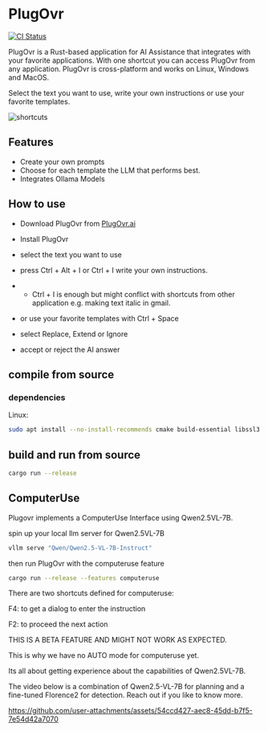 # PlugOvr

[![CI Status](https://github.com/PlugOvr-ai/PlugOvr/actions/workflows/check_everything.yml/badge.svg)](https://github.com/PlugOvr-ai/PlugOvr/actions)

PlugOvr is a Rust-based application for AI Assistance that integrates with your favorite applications. With one shortcut you can access PlugOvr from any application. PlugOvr is cross-platform and works on Linux, Windows and MacOS.

Select the text you want to use, write your own instructions or use your favorite templates.

![shortcuts](https://plugovr.ai/images/shortcuts.jpg)

## Features

- Create your own prompts
- Choose for each template the LLM that performs best.
- Integrates Ollama Models 

## How to use

- Download PlugOvr from [PlugOvr.ai](https://plugovr.ai)
- Install PlugOvr
- select the text you want to use
- press Ctrl + Alt + I  or Ctrl + I  write your own instructions.
- - Ctrl + I is enough but might conflict with shortcuts from other application e.g. making text italic in gmail.

- or use your favorite templates with Ctrl + Space
- select Replace, Extend or Ignore
- accept or reject the AI answer

## compile from source

### dependencies

Linux:
```bash
sudo apt install --no-install-recommends cmake build-essential libssl3 libdbus-1-3 libglfw3-dev libgtk-3-dev libxcb1-dev libxcb-render0-dev libxcb-shape0-dev libxcb-xfixes0-dev libxdo-dev
```


## build and run from source

```bash
cargo run --release
```


## ComputerUse

Plugovr implements a ComputerUse Interface using Qwen2.5VL-7B. 

spin up your local llm server for Qwen2.5VL-7B

```bash
vllm serve "Qwen/Qwen2.5-VL-7B-Instruct"
```

then run PlugOvr with the computeruse feature

```bash
cargo run --release --features computeruse
```

There are two shortcuts defined for computeruse:

F4: to get a dialog to enter the instruction

F2: to proceed the next action

THIS IS A BETA FEATURE AND MIGHT NOT WORK AS EXPECTED.

This is why we have no AUTO mode for computeruse yet. 

Its all about getting experience about the capabilities of Qwen2.5VL-7B.

The video below is a combination of Qwen2.5-VL-7B for planning and a fine-tuned Florence2 for detection.
Reach out if you like to know more.

https://github.com/user-attachments/assets/54ccd427-aec8-45dd-b7f5-7e54d42a7070


